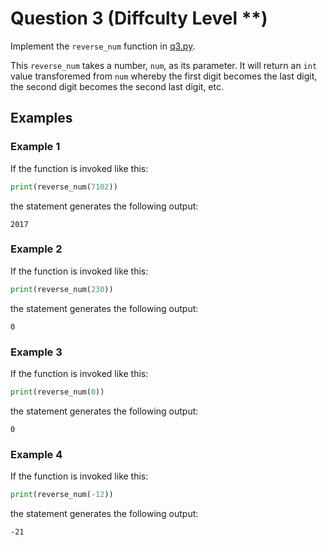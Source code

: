 # Question 3 (Diffculty Level **)

Implement the `reverse_num` function in [q3.py](../Original/q3.py).

This `reverse_num` takes a number, `num`, as its parameter. It will return an `int` value transforemed from `num` whereby the first digit becomes the last digit, the second digit becomes the second last digit, etc.

## Examples

### Example 1

If the function is invoked like this:

```python
print(reverse_num(7102))
```

the statement generates the following output:

```code
2017
```

### Example 2

If the function is invoked like this:

```python
print(reverse_num(230))
```

the statement generates the following output:

```code
0
```

### Example 3

If the function is invoked like this:

```python
print(reverse_num(0))
```

the statement generates the following output:

```code
0
```

### Example 4

If the function is invoked like this:

```python
print(reverse_num(-12))
```

the statement generates the following output:

```code
-21
```
